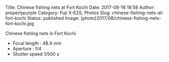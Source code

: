 Title: Chinese fishing nets at Fort Kochi
Date: 2017-08-16 18:58
Author: properlypurple
Category: Fuji X-E2S, Photos
Slug: chinese-fishing-nets-at-fort-kochi
Status: published
Image: {photo}2017/08/chinese-fishing-nets-fort-kochi.jpg

Chinese fishing nets in Fort Kochi

-   Focal length : 48.4 mm
-   Aperture : f/4
-   Shutter speed 1/500 s

 

